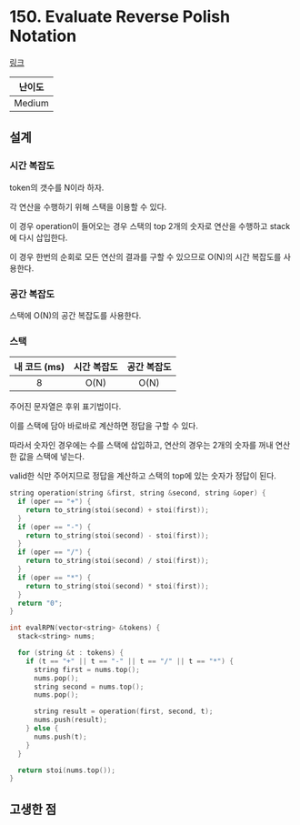# 150. Evaluate Reverse Polish Notation

[링크](https://leetcode.com/problems/evaluate-reverse-polish-notation/)

| 난이도 |
| :----: |
| Medium |

## 설계

### 시간 복잡도

token의 갯수를 N이라 하자.

각 연산을 수행하기 위해 스택을 이용할 수 있다.

이 경우 operation이 들어오는 경우 스택의 top 2개의 숫자로 연산을 수행하고 stack에 다시 삽입한다.

이 경우 한번의 순회로 모든 연산의 결과를 구할 수 있으므로 O(N)의 시간 복잡도를 사용한다.

### 공간 복잡도

스택에 O(N)의 공간 복잡도를 사용한다.

### 스택

| 내 코드 (ms) | 시간 복잡도 | 공간 복잡도 |
| :----------: | :---------: | :---------: |
|      8       |    O(N)     |    O(N)     |

주어진 문자열은 후위 표기법이다.

이를 스택에 담아 바로바로 계산하면 정답을 구할 수 있다.

따라서 숫자인 경우에는 수를 스택에 삽입하고, 연산의 경우는 2개의 숫자를 꺼내 연산한 값을 스택에 넣는다.

valid한 식만 주어지므로 정답을 계산하고 스택의 top에 있는 숫자가 정답이 된다.

```cpp
string operation(string &first, string &second, string &oper) {
  if (oper == "+") {
    return to_string(stoi(second) + stoi(first));
  }
  if (oper == "-") {
    return to_string(stoi(second) - stoi(first));
  }
  if (oper == "/") {
    return to_string(stoi(second) / stoi(first));
  }
  if (oper == "*") {
    return to_string(stoi(second) * stoi(first));
  }
  return "0";
}

int evalRPN(vector<string> &tokens) {
  stack<string> nums;

  for (string &t : tokens) {
    if (t == "+" || t == "-" || t == "/" || t == "*") {
      string first = nums.top();
      nums.pop();
      string second = nums.top();
      nums.pop();

      string result = operation(first, second, t);
      nums.push(result);
    } else {
      nums.push(t);
    }
  }

  return stoi(nums.top());
}
```

## 고생한 점
